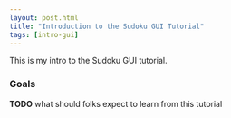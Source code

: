 ```yaml
---
layout: post.html
title: "Introduction to the Sudoku GUI Tutorial"
tags: [intro-gui]
---
```


This is my intro to the Sudoku GUI tutorial.

### Goals

**TODO** what should folks expect to learn from this tutorial